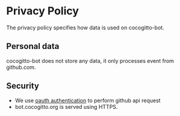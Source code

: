 # Privacy Policy

The privacy policy specifies how data is used on cocogitto-bot.

## Personal data

cocogitto-bot does not store any data, it only processes event from github.com.

## Security

- We use [oauth authentication](https://docs.github.com/en/rest/overview/other-authentication-methods) to perform github api request 
- bot.cocogitto.org is served using HTTPS.
